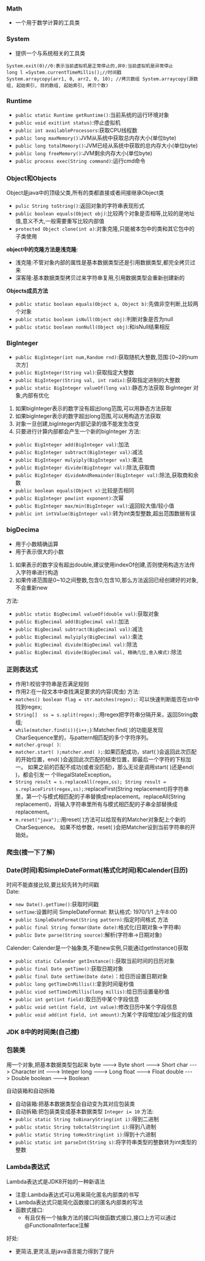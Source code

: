 ### Math
- 一个用于数学计算的工具类

### System 
- 提供一个与系统相关的工具类
```
System.exit(0)//0:表示当前虚拟机是正常停止的,非0:当前虚拟机是异常停止
long l =System.currentTimeMillis();//时间戳
System.arraycopy(arr1, 0, arr2, 0, 10); //拷贝数组 System.arraycopy(源数组, 起始索引, 目的数组, 起始索引, 拷贝个数)
```

### Runtime
- ```public static Runtime getRuntime()```:当前系统的运行环境对象
- ```public void exit(int status)```:停止虚拟机
- ```public int availableProcessors```:获取CPU线程数
- ```public long maxMemory()```:JVM从系统中获取总内存大小(单位byte)
- ```public long totalMemory()```:JVM已经从系统中获取的总内存大小(单位byte)
- ```public long freeMemory()```:JVM剩余内存大小(单位byte)
- ```public process exec(String command)```:运行cmd命令

### Object和Objects
Object是java中的顶级父类,所有的类都直接或者间接继承Object类
- ```pulic String toString()```:返回对象的字符串表现形式
- ```public boolean equals(Object obj)```:比较两个对象是否相等,比较的是地址值,意义不大,一般需要重写比较内部值
- ```protected Object clone(int a)```:对象克隆,只能被本包中的类和其它包中的子类使用

**object中的克隆方法是浅克隆**:
- 浅克隆:不管对象内部的属性是基本数据类型还是引用数据类型,都完全拷贝过来
- 深客隆:基本数据类型拷贝过来字符串复用,引用数据类型会重新创建新的

**Objects成员方法**
- ```public static boolean equals(Object a, Object b)```:先做非空判断,比较两个对象
- ```public static boolean isNull(Object obj)```:判断对象是否为null
- ```public static boolean nonNull(Object obj)```:和isNull结果相反

### BigInteger
- ```public BigInteger(int num,Random rnd)```:获取随机大整数,范围:[0~2的num次方]
- ```public BigInteger(String val)```:获取指定大整数
- ```public BigInteger(String val, int radix)```:获取指定进制的大整数
- ```public static BigInteger valueOf(long val)```:静态方法获取 BigInteger 对象,内部有优化
1. 如果bigInteger表示的数字没有超出long范围,可以用静态方法获取
2. 如果bigInteger表示的数字超出long范围,可以用构造方法获取
3. 对象一旦创建,bigInteger内部记录的值不能发生改变
4. 只要进行计算内部都会产生一个新的bigInteger
方法:
- ```public BigInteger add(BigInteger val)```:加法
- ```public BigInteger subtract(BigInteger val)```:减法
- ```public BigInteger mulyiply(BigInteger val)```:乘法
- ```public BigInteger divide(BigInteger val)```:除法,获取商
- ```public BigInteger divideAndRemainder(BigInteger val)```:除法,获取商和余数
- ```public boolean equals(Object x)```:比较是否相同
- ```public BigInteger pow(int exponent)```:次幂
- ```public BigInteger max/min(BigInteger val)```:返回较大值/较小值
- ```public int intValue(BigInteger val)```:转为int类型整数,超出范围数据有误

### bigDecima
- 用于小数精确运算
- 用于表示很大的小数
1. 如果表示的数字没有超出double,建议使用indexOf创建,否则使用构造方法传入字符串进行构造
2. 如果传递范围是0~10之间整数,包含0,包含10,那么方法返回已经创建好的对象,不会重新new

方法:
- ```public static BigDecimal valueOf(double val)```:获取对象
- ```public BigDecimal add(BigDecimal val)```:加法
- ```public BigDecimal subtract(BigDecimal val)```:减法
- ```public BigDecimal mulyiply(BigDecimal val)```:乘法
- ```public BigDecimal divide(BigDecimal val)```:除法
- ```public BigDecimal divide(BigDecimal val, 精确几位,舍入模式)```:除法

### 正则表达式
- 作用1:校验字符串是否满足规则
- 作用2:在一段文本中查找满足要求的内容(爬虫)
方法:
- ```matches() boolean flag = str.matches(regex);```: 可以快速判断能否在str中找到regex;
- ```String[]  ss = s.split(regex);```:用regex把字符串分隔开来，返回String数组;
- ```while(matcher.find(i)){i++;}```:Matcher.find( )的功能是发现CharSequence里的，与pattern相匹配的多个字符序列。
- ```matcher.group( )```:
- ```matcher.start( );matcher.end( );```:如果匹配成功，start( )会返回此次匹配的开始位置，end( )会返回此次匹配的结束位置，即最后一个字符的下标加一。 如果之前的匹配不成功(或者没匹配)，那么无论是调用start( )还是end( )，都会引发一 个IllegalStateException。
- ```String result = s.replaceAll(regex,ss); String result = s.replaceFirst(regex,ss);```:replaceFirst(String replacement)将字符串里，第一个与模式相匹配的子串替换成replacement。replaceAll(String replacement)，将输入字符串里所有与模式相匹配的子串全部替换成replacement。
- ```m.reset("java");```:用reset( )方法可以给现有的Matcher对象配上个新的CharSequence。 如果不给参数，reset( )会把Matcher设到当前字符串的开始处。
### 爬虫(搜一下了解)

### Date(时间)和SimpleDateFormat(格式化时间)和Calender(日历)
时间不能直接比较,要比较先转为时间戳<br>
Date:
- ```new Date().getTime()```:获取时间戳
- ```setTime```:设置时间
SimpleDateFormat:
默认格式: 1970/1/1 上午8:00
- ```public SimpleDateFormat(String pattern)```:指定时间格式
方法
- ```public final String formar(Date date)```:格式化(日期对象->字符串)
- ```public Date parse(String source)```:解析(字符串->日期对象)

Calender:
Calender是一个抽象类,不能new实例,只能通过getInstance()获取
- ```public static Calendar getInstance()```:获取当前时间的日历对象
- ```public final Date getTime()```:获取日期对象
- ```public final Date setTime(Date date)```：给日历设置日期对象
- ```public long getTimeInMillis()```:拿到时间毫秒值
- ```public viod setTimeInMillis(long millis)```:给日历设置毫秒值
- ```public int get(int field)```:取日历中某个字段信息
- ```public void set(int field, int value)```:修改日历中某个字段信息
- ```public void add(int field, int amount)```:为某个字段增加/减少指定的值

### JDK 8中的时间类(自己搜)

### 包装类
用一个对象,把基本数据类型包起来
byte ---> Byte
short ---> Short
char ---> Character
int ---> Integer
long ---> Long
float ---> Float
double ---> Double
boolean ---> Boolean

自动装箱和自动拆箱
- 自动装箱:把基本数据类型会自动变为其对应包装类
- 自动拆箱:把包装类变成基本数据类型
```Integer i= 10```
方法:
- ```public static String toBinaryString(int i)```:得到二进制
- ```public static String toOctalString(int i)```:得到八进制
- ```public static String toHexString(int i)```:得到十六进制
- ```public static int parseInt(String s)```:将字符串类型的整数转为int类型的整数

### Lambda表达式
Lambda表达式是JDK8开始的一种新语法
- 注意:Lambda表达式可以用来简化匿名内部类的书写
- Lambda表达式只能简化函数接口的匿名内部类的写法
- 函数式接口:
  - 有且仅有一个抽象方法的接口叫做函数式接口,接口上方可以通过@FunctionalInterface注解

好处:
- 更简洁,更灵活,是java语言能力得到了提升
